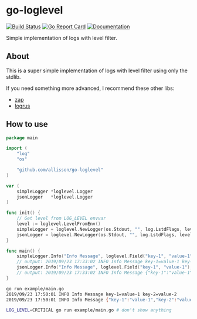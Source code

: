 # go-loglevel
[![Build Status](https://travis-ci.org/allisson/go-loglevel.svg)](https://travis-ci.org/allisson/go-loglevel)
[![Go Report Card](https://goreportcard.com/badge/github.com/allisson/go-loglevel)](https://goreportcard.com/report/github.com/allisson/go-loglevel)
[![Documentation](https://godoc.org/github.com/allisson/go-loglevel?status.svg)](http://godoc.org/github.com/allisson/go-loglevel)

Simple implementation of logs with level filter.

## About

This is a super simple implementation of logs with level filter using only the stdlib.

If you need something more advanced, I recommend these other libs:

- [zap](https://github.com/uber-go/zap)
- [logrus](https://github.com/sirupsen/logrus)

## How to use

```go
package main

import (
	"log"
	"os"

	"github.com/allisson/go-loglevel"
)

var (
	simpleLogger *loglevel.Logger
	jsonLogger   *loglevel.Logger
)

func init() {
    // Get level from LOG_LEVEL envvar
	level := loglevel.LevelFromEnv()
	simpleLogger = loglevel.NewLogger(os.Stdout, "", log.LstdFlags, level, loglevel.NewSimpleFormatter())
	jsonLogger = loglevel.NewLogger(os.Stdout, "", log.LstdFlags, level, loglevel.NewJSONFormatter())
}

func main() {
	simpleLogger.Info("Info Message", loglevel.Field("key-1", "value-1"), loglevel.Field("key-2", "value-2"))
	// output: 2019/09/23 17:33:02 INFO Info Message key-1=value-1 key-2=value-2
	jsonLogger.Info("Info Message", loglevel.Field("key-1", "value-1"), loglevel.Field("key-2", "value-2"))
	// output: 2019/09/23 17:33:02 INFO Info Message {"key-1":"value-1","key-2":"value-2"}
}
```

```bash
go run example/main.go
2019/09/23 17:50:01 INFO Info Message key-1=value-1 key-2=value-2
2019/09/23 17:50:01 INFO Info Message {"key-1":"value-1","key-2":"value-2"}
```

```bash
LOG_LEVEL=CRITICAL go run example/main.go # don't show anything

```
